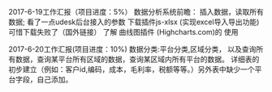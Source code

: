 2017-6-19工作汇报（项目进度：5%）  数据分析系统前瞻：
插入数据，读取所有数据;
看了一点udesk后台接入的参数
下载插件js-xlsx (实现excel导入导出功能) 可惜下载失败了（国外链接）
了解 曲线图插件 (Highcharts.com)的 使用

2017-6-20工作汇报(项目进度：10%)
数据分类:平台分类,区域分类，
以及查询所有数据，查询某平台所有区域的数据，查询某区域内所有平台的数据。
详细表的初步建立（例如：客户id,编码，成本，毛利率，税额等等。）另外表中缺少一个平台字段，自己添加。